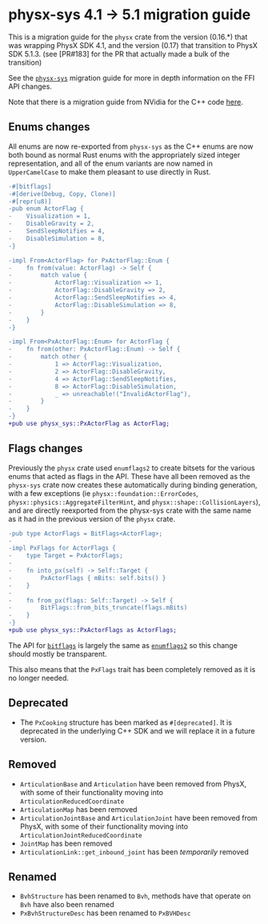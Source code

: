 # physx-sys 4.1 -> 5.1 migration guide

This is a migration guide for the `physx` crate from the version (0.16.*) that was wrapping PhysX SDK 4.1, and the version (0.17) that transition to PhysX SDK 5.1.3. (see [PR#183] for the PR that actually made a bulk of the transition)

See the [`physx-sys`](../physx-sys/migration-4-5.md) migration guide for more in depth information on the FFI API changes.

Note that there is a migration guide from NVidia for the C++ code [here](https://nvidia-omniverse.github.io/PhysX/physx/5.1.3/docs/MigrationTo51.html).

## Enums changes

All enums are now re-exported from `physx-sys` as the C++ enums are now both bound as normal Rust enums with the appropriately sized integer representation, and all of the enum variants are now named in `UpperCamelCase` to make them pleasant to use directly in Rust.

```diff
-#[bitflags]
-#[derive(Debug, Copy, Clone)]
-#[repr(u8)]
-pub enum ActorFlag {
-    Visualization = 1,
-    DisableGravity = 2,
-    SendSleepNotifies = 4,
-    DisableSimulation = 8,
-}

-impl From<ActorFlag> for PxActorFlag::Enum {
-    fn from(value: ActorFlag) -> Self {
-        match value {
-            ActorFlag::Visualization => 1,
-            ActorFlag::DisableGravity => 2,
-            ActorFlag::SendSleepNotifies => 4,
-            ActorFlag::DisableSimulation => 8,
-        }
-    }
-}

-impl From<PxActorFlag::Enum> for ActorFlag {
-    fn from(other: PxActorFlag::Enum) -> Self {
-        match other {
-            1 => ActorFlag::Visualization,
-            2 => ActorFlag::DisableGravity,
-            4 => ActorFlag::SendSleepNotifies,
-            8 => ActorFlag::DisableSimulation,
-            _ => unreachable!("InvalidActorFlag"),
-        }
-    }
-}
+pub use physx_sys::PxActorFlag as ActorFlag;
```

## Flags changes

Previously the `physx` crate used `enumflags2` to create bitsets for the various enums that acted as flags in the API. These have all been removed as the `physx-sys` crate now creates these automatically during binding generation, with a few exceptions (ie `physx::foundation::ErrorCodes`, `physx::physics::AggregateFilterHint`, and `physx::shape::CollisionLayers`), and are directly reexported from the physx-sys crate with the same name as it had in the previous version of the `physx` crate.

```diff
-pub type ActorFlags = BitFlags<ActorFlag>;
-
-impl PxFlags for ActorFlags {
-    type Target = PxActorFlags;
-
-    fn into_px(self) -> Self::Target {
-        PxActorFlags { mBits: self.bits() }
-    }
-
-    fn from_px(flags: Self::Target) -> Self {
-        BitFlags::from_bits_truncate(flags.mBits)
-    }
-}
+pub use physx_sys::PxActorFlags as ActorFlags;
```

The API for [`bitflags`](https://docs.rs/bitflags/1.3.2/bitflags/#methods) is largely the same as [`enumflags2`](https://docs.rs/enumflags2/latest/enumflags2/struct.BitFlags.html) so this change should mostly be transparent.

This also means that the `PxFlags` trait has been completely removed as it is no longer needed.

## Deprecated

- The `PxCooking` structure has been marked as `#[deprecated]`. It is deprecated in the underlying C++ SDK and we will replace it in a future version.

## Removed

- `ArticulationBase` and `Articulation` have been removed from PhysX, with some of their functionality moving into `ArticulationReducedCoordinate`
- `ArticulationMap` has been removed
- `ArticulationJointBase` and `ArticulationJoint` have been removed from PhysX, with some of their functionality moving into `ArticulationJointReducedCoordinate`
- `JointMap` has been removed
- `ArticulationLink::get_inbound_joint` has been _temporarily_ removed

## Renamed

- `BvhStructure` has been renamed to `Bvh`, methods have that operate on `Bvh` have also been renamed
- `PxBvhStructureDesc` has been renamed to `PxBVHDesc`
